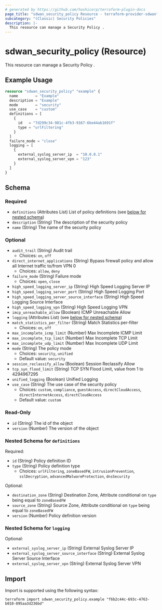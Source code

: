 ```yaml
---
# generated by https://github.com/hashicorp/terraform-plugin-docs
page_title: "sdwan_security_policy Resource - terraform-provider-sdwan"
subcategory: "(Classic) Security Policies"
description: |-
  This resource can manage a Security Policy .
---
```


# sdwan_security_policy (Resource)

This resource can manage a Security Policy .

## Example Usage

```terraform
resource "sdwan_security_policy" "example" {
  name        = "Example"
  description = "Example"
  mode        = "security"
  use_case    = "custom"
  definitions = [
    {
      id   = "7d299c34-981c-4fb3-9167-6be44ab1691f"
      type = "urlFiltering"
    }
  ]
  failure_mode = "close"
  logging = [
    {
      external_syslog_server_ip  = "10.0.0.1"
      external_syslog_server_vpn = "123"
    }
  ]
}
```

<!-- schema generated by tfplugindocs -->
## Schema

### Required

- `definitions` (Attributes List) List of policy definitions (see [below for nested schema](#nestedatt--definitions))
- `description` (String) The description of the security policy
- `name` (String) The name of the security policy

### Optional

- `audit_trail` (String) Audit trail
  - Choices: `on`, `off`
- `direct_internet_applications` (String) Bypass firewall policy and allow all Internet traffic to/from VPN 0
  - Choices: `allow`, `deny`
- `failure_mode` (String) Failure mode
  - Choices: `open`, `close`
- `high_speed_logging_server_ip` (String) High Speed Logging Server IP
- `high_speed_logging_server_port` (String) High Speed Logging Port
- `high_speed_logging_server_source_interface` (String) High Speed Logging Source Interface
- `high_speed_logging_vpn` (String) High Speed Logging VPN
- `imcp_unreachable_allow` (Boolean) ICMP Unreachable Allow
- `logging` (Attributes List) (see [below for nested schema](#nestedatt--logging))
- `match_statistics_per_filter` (String) Match Statistics per-filter
  - Choices: `on`, `off`
- `max_incomplete_icmp_limit` (Number) Max Incomplete ICMP Limit
- `max_incomplete_tcp_limit` (Number) Max Incomplete TCP Limit
- `max_incomplete_udp_limit` (Number) Max Incomplete UDP Limit
- `mode` (String) The policy mode
  - Choices: `security`, `unified`
  - Default value: `security`
- `session_reclassify_allow` (Boolean) Session Reclassify Allow
- `tcp_syn_flood_limit` (String) TCP SYN Flood Limit, value from 1 to 4294967295
- `unified_logging` (Boolean) Unified Logging
- `use_case` (String) The use case of the security policy
  - Choices: `custom`, `compliance`, `guestAccess`, `directCloudAccess`, `directInternetAccess`, `directCloudAccess`
  - Default value: `custom`

### Read-Only

- `id` (String) The id of the object
- `version` (Number) The version of the object

<a id="nestedatt--definitions"></a>
### Nested Schema for `definitions`

Required:

- `id` (String) Policy definition ID
- `type` (String) Policy definition type
  - Choices: `urlFiltering`, `zoneBasedFW`, `intrusionPrevention`, `sslDecryption`, `advancedMalwareProtection`, `dnsSecurity`

Optional:

- `destination_zone` (String) Destination Zone, Attribute conditional on `type` being equal to `zoneBasedFW`
- `source_zone` (String) Source Zone, Attribute conditional on `type` being equal to `zoneBasedFW`
- `version` (Number) Policy definition version


<a id="nestedatt--logging"></a>
### Nested Schema for `logging`

Optional:

- `external_syslog_server_ip` (String) External Syslog Server IP
- `external_syslog_server_source_interface` (String) External Syslog Server Source Interface
- `external_syslog_server_vpn` (String) External Syslog Server VPN

## Import

Import is supported using the following syntax:

```shell
terraform import sdwan_security_policy.example "f6b2c44c-693c-4763-b010-895aa3d236bd"
```
